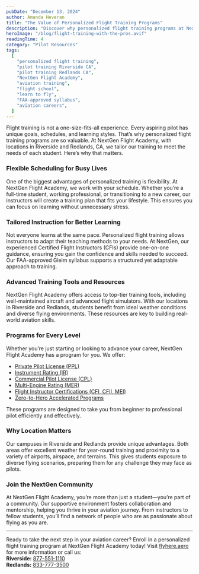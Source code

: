 ```yaml
---
pubDate: "December 13, 2024"
author: Amanda Heveran
title: "The Value of Personalized Flight Training Programs"
description: "Discover why personalized flight training programs at NextGen Flight Academy in Riverside and Redlands, CA, are essential for aspiring pilots. Flexible scheduling, expert instructors, and FAA-approved training make the difference."
heroImage: "/blog/flight-training-with-the-pros.avif"
readingTime: 4
category: "Pilot Resources"
tags:
  [
    "personalized flight training",
    "pilot training Riverside CA",
    "pilot training Redlands CA",
    "NextGen Flight Academy",
    "aviation training",
    "flight school",
    "learn to fly",
    "FAA-approved syllabus",
    "aviation careers",
  ]
---
```


Flight training is not a one-size-fits-all experience. Every aspiring pilot has unique goals, schedules, and learning styles. That’s why personalized flight training programs are so valuable. At NextGen Flight Academy, with locations in Riverside and Redlands, CA, we tailor our training to meet the needs of each student. Here’s why that matters.

### Flexible Scheduling for Busy Lives

One of the biggest advantages of personalized training is flexibility. At NextGen Flight Academy, we work with your schedule. Whether you’re a full-time student, working professional, or transitioning to a new career, our instructors will create a training plan that fits your lifestyle. This ensures you can focus on learning without unnecessary stress.

### Tailored Instruction for Better Learning

Not everyone learns at the same pace. Personalized flight training allows instructors to adapt their teaching methods to your needs. At NextGen, our experienced Certified Flight Instructors (CFIs) provide one-on-one guidance, ensuring you gain the confidence and skills needed to succeed. Our FAA-approved Gleim syllabus supports a structured yet adaptable approach to training.

### Advanced Training Tools and Resources

NextGen Flight Academy offers access to top-tier training tools, including well-maintained aircraft and advanced flight simulators. With our locations in Riverside and Redlands, students benefit from ideal weather conditions and diverse flying environments. These resources are key to building real-world aviation skills.

### Programs for Every Level

Whether you’re just starting or looking to advance your career, NextGen Flight Academy has a program for you. We offer:

- [Private Pilot License (PPL)](https://flyhere.aero/training-programs/private-pilot)
- [Instrument Rating (IR)](https://flyhere.aero/training-programs/instrument-rating)
- [Commercial Pilot License (CPL)](https://flyhere.aero/training-programs/commercial-pilot)
- [Multi-Engine Rating (MER)](https://flyhere.aero/training-programs/multi-engine-rating)
- [Flight Instructor Certifications (CFI, CFII, MEI)](https://flyhere.aero/training-programs/certified-flight-instructor)
- [Zero-to-Hero Accelerated Programs](https://flyhere.aero/training-programs/career)

These programs are designed to take you from beginner to professional pilot efficiently and effectively.

### Why Location Matters

Our campuses in Riverside and Redlands provide unique advantages. Both areas offer excellent weather for year-round training and proximity to a variety of airports, airspace, and terrains. This gives students exposure to diverse flying scenarios, preparing them for any challenge they may face as pilots.

### Join the NextGen Community

At NextGen Flight Academy, you’re more than just a student—you’re part of a community. Our supportive environment fosters collaboration and mentorship, helping you thrive in your aviation journey. From instructors to fellow students, you’ll find a network of people who are as passionate about flying as you are.

---

Ready to take the next step in your aviation career? Enroll in a personalized flight training program at NextGen Flight Academy today! Visit [flyhere.aero](https://flyhere.aero/) for more information or call us:  
**Riverside:** [877-551-1110](tel:877-551-1110)  
**Redlands:** [833-777-3500](tel:833-777-3500)
